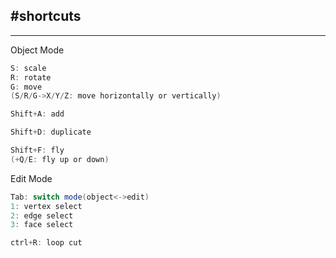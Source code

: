 #shortcuts
---

---
Object Mode
```java
S: scale
R: rotate
G: move
(S/R/G->X/Y/Z: move horizontally or vertically)

Shift+A: add

Shift+D: duplicate

Shift+F: fly
(+Q/E: fly up or down)
```

Edit Mode
```java
Tab: switch mode(object<->edit)
1: vertex select
2: edge select
3: face select

ctrl+R: loop cut
```
